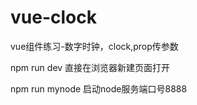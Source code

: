 # vue-clock


vue组件练习-数字时钟，clock,prop传参数

npm run dev  直接在浏览器新建页面打开

npm run mynode  启动node服务端口号8888
